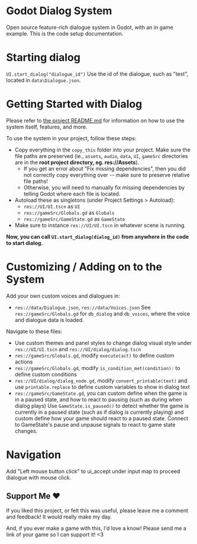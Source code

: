 # Godot Dialog System
Open source feature-rich dialogue system in Godot, with an in game example. This is the code setup documentation.

# Starting dialog
`UI.start_dialog("dialogue_id")` Use the id of the dialogue, such as "test", located in `data\Dialogue.json`.

# Getting Started with Dialog
Please refer to [the project README.md](https://github.com/QueenChristina/gd_dialog) for information on how to use the system itself, features, and more.

To use the system in your project, follow these steps:
* Copy everything in the `copy_this` folder into your project. Make sure the file paths are preserved (ie., `assets`, `audio`, `data`, `UI`, `gameSrc` directories
	are in the **root project directory, eg. res://Assets**).
	* If you get an error about "Fix missing dependencies", then you did not correctly copy everything over -- make sure to preserve relative file paths!
	* Otherwise, you will need to manually fix missing dependencies by telling Godot where each file is located.
* Autoload these as singletons (under Project Settings > Autoload):
	* `res://UI/UI.tscn` as `UI`
	* `res://gameSrc/Globals.gd` as `Globals`
	* `res://gameSrc/GameState.gd` as `GameState`
* Make sure to instance `res://UI/UI.tscn` in whatever scene is running.

**Now, you can call `UI.start_dialog(dialog_id)` from anywhere in the code to start dialog.**

# Customizing / Adding on to the System
Add your own custom voices and dialogues in:
* `res://data/Dialogue.json`, `res://data/Voices.json`
See `res://gameSrc/Globals.gd` for `db_dialog` and `db_voices`, where the voice and dialogue data is loaded.

Navigate to these files:
* Use custom themes and panel styles to change dialog visual style under `res://UI/UI.tscn` and `res://UI/dialog/dialog.tscn`
* `res://gameSrc/Globals.gd`, modify `execute(act)` to define custom actions
* `res://gameSrc/Globals.gd`, modify `is_condition_met(condition):` to define custom conditions
* `res://UI/dialog/dialog_node.gd`, modify `convert_printable(text)` and use `printable.replace` to define custom variables to show in dialog text
* `res://gameSrc/GameState.gd`, you can custom define when the game is in a paused state, and how to react to pausing (such as during when dialog plays)
Use `GameState.is_paused()` to detect whether the game is currently in a paused state (such as if dialog is currently playing) and custom define how your game should react to a paused state.
Connect to GameState's pause and unpause signals to react to game state changes.

# Navigation
Add "Left mouse button click" to ui_accept under input map to proceed dialogue with mouse click.

## Support Me ❤️
If you liked this project, or felt this was useful, please leave me a comment and feedback! It would really make my day.

And, if you ever make a game with this, I'd love a know! Please send me a link of your game so I can support it! <3
